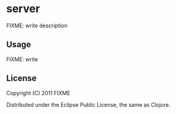 # server

FIXME: write description

## Usage

FIXME: write

## License

Copyright (C) 2011 FIXME

Distributed under the Eclipse Public License, the same as Clojure.
